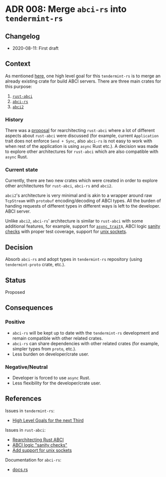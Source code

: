 # ADR 008: Merge `abci-rs` into `tendermint-rs`

## Changelog
* 2020-08-11: First draft

## Context

As mentioned [here](https://github.com/informalsystems/tendermint-rs/issues/388#issue-646627068), one high level goal
for this `tendermint-rs` is to merge an already existing crate for build ABCI servers. There are three main crates for
this purpose:

1. [`rust-abci`](https://github.com/tendermint/rust-abci)
1. [`abci-rs`](https://github.com/devashishdxt/abci-rs)
1. [`abci2`](https://github.com/nomic-io/abci2)

### History

There was a [proposal](https://github.com/tendermint/rust-abci/issues/61) for rearchitecting `rust-abci` where a lot
of different aspects about `rust-abci` were discussed (for example, current `Application` trait does not enforce `Send +
Sync`, also `abci-rs` is not easy to work with when rest of the application is using `async` Rust etc.). A decision was
made to explore other architectures for `rust-abci` which are also compatible with `async` Rust.

### Current state

Currently, there are two new crates which were created in order to explore other architectures for `rust-abci`,
`abci-rs` and `abci2`.

`abci2`'s architecture is very minimal and is akin to a wrapper around raw `TcpStream` with `protobuf` encoding/decoding
of ABCI types. All the burden of handing requests of different types in different ways is left to the developer.
ABCI server.

Unlike `abci2`, `abci-rs`' architecture is similar to `rust-abci` with some additional features, for example, support
for [`async_trait`](https://docs.rs/async-trait)s, ABCI logic [sanity checks](https://github.com/tendermint/rust-abci/issues/49)
with proper test coverage, support for [unix sockets](https://github.com/tendermint/rust-abci/issues/30).

## Decision

Absorb `abci-rs` and adopt types in `tendermint-rs` repository (using `tendermint-proto` crate, etc.).

## Status

Proposed

## Consequences

### Positive

- `abci-rs` will be kept up to date with the `tendermint-rs` development and remain compatible with other related
  crates.
- `abci-rs` can share dependencies with other related crates (for example, simpler types from `proto`, etc.).
- Less burden on developer/crate user.

### Negative/Neutral

- Developer is forced to use `async` Rust.
- Less flexibility for the developer/crate user.

## References

Issues in `tendermint-rs`:

- [High Level Goals for the next Third](https://github.com/informalsystems/tendermint-rs/issues/388)

Issues in `rust-abci`:

- [Rearchitecting Rust ABCI](https://github.com/tendermint/rust-abci/issues/61)
- [ABCI logic "sanity checks"](https://github.com/tendermint/rust-abci/issues/49)
- [Add support for unix sockets](https://github.com/tendermint/rust-abci/issues/30)

Documentation for `abci-rs`:

- [docs.rs](https://docs.rs/abci-rs/0.10.0/abci/)
